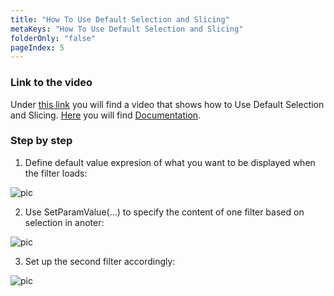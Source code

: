 ```yaml
---
title: "How To Use Default Selection and Slicing"
metaKeys: "How To Use Default Selection and Slicing"
folderOnly: "false"
pageIndex: 5
---
```



### Link to the video

Under [this link](https://profitbasedocs.blob.core.windows.net/videos/Filter-DefaultSelection%20and%20Slicing.mp4) you will find a video that shows how to Use Default Selection and Slicing. [Here](../../filters.md) you will find [Documentation](../../filters.md).
<br/>

### Step by step


1. Define default value expresion of what you want to be displayed when the filter loads:

![pic](https://profitbasedocs.blob.core.windows.net/images/HTslicing%20(1).png)

2. Use SetParamValue(...) to specify the content of one filter based on selection in anoter:

![pic](https://profitbasedocs.blob.core.windows.net/images/HTslicing%20(2).png)

3. Set up the second filter accordingly:

![pic](https://profitbasedocs.blob.core.windows.net/images/HTslicing%20(3).png)